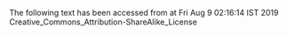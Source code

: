 The following text has been accessed from at Fri Aug 9 02:16:14 IST 2019
Creative_Commons_Attribution-ShareAlike_License
